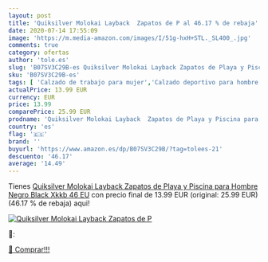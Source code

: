 ```yaml
---
layout: post
title: 'Quiksilver Molokai Layback  Zapatos de P al 46.17 % de rebaja'
date: 2020-07-14 17:55:09
image: 'https://m.media-amazon.com/images/I/51g-hxH+STL._SL400_.jpg'
comments: true
category: ofertas
author: 'tole.es'
slug: 'B07SV3C29B-es Quiksilver Molokai Layback Zapatos de Playa y Piscina para...'
sku: 'B07SV3C29B-es'
tags: [ 'Calzado de trabajo para mujer','Calzado deportivo para hombre','Calzado sanitario y de hostelería para mujer','Chanclas y sandalias de piscina para hombre','Sandalias y chanclas para niña','Zapatillas y calzado deportivo para hombre','Zapatos','Zapatos para hombre','Zapatos para mujer','Zapatos para niñas pequeñas','Zapatos y complementos','Zuecos sanitarios y de hostelería para mujer','Zuecos y mules para hombre','zapatos', ]
actualPrice: 13.99 EUR
currency: EUR
price: 13.99
comparePrice: 25.99 EUR
prodname: 'Quiksilver Molokai Layback  Zapatos de Playa y Piscina para Hombre  Negro  Black Xkkb   46 EU'
country: 'es'
flag: '🇪🇸'
brand: ''
buyurl: 'https://www.amazon.es/dp/B07SV3C29B/?tag=tolees-21'
descuento: '46.17'
average: '14.49'
---
```


Tienes [Quiksilver Molokai Layback  Zapatos de Playa y Piscina para Hombre  Negro  Black Xkkb   46 EU](https://www.amazon.es/dp/B07SV3C29B/?tag=tolees-21) con precio final de  13.99 EUR (original: 25.99 EUR) (46.17 %  de rebaja) aqui!

[![Quiksilver Molokai Layback  Zapatos de P](https://m.media-amazon.com/images/I/51g-hxH+STL._SL400_.jpg)](https://www.amazon.es/dp/B07SV3C29B/?tag=tolees-21)

🔎:


[🛒 Comprar!!!](https://www.amazon.es/dp/B07SV3C29B/?tag=tolees-21)
